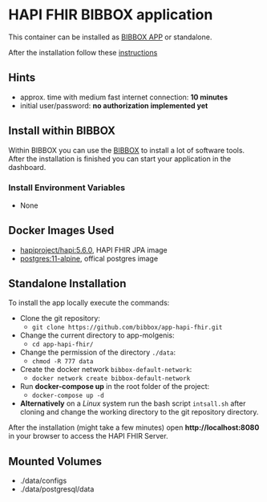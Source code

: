 # HAPI FHIR BIBBOX application

This container can be installed as [BIBBOX APP](https://bibbox.readthedocs.io/en/latest/ "BIBBOX") or standalone.
 
After the installation follow these [instructions](INSTALL-APP.md)

## Hints
* approx. time with medium fast internet connection: **10 minutes**
* initial user/password: **no authorization implemented yet**

## Install within BIBBOX

Within BIBBOX you can use the [BIBBOX](https://bibbox.readthedocs.io/en/latest/ "BIBBOX") to install a lot of software tools. After the installation is finished you can start your application in the dashboard.

### Install Environment Variables
* None

## Docker Images Used
 * [hapiproject/hapi:5.6.0](https://hub.docker.com/r/hapiproject/hapi/tags), HAPI FHIR JPA image 
 * [postgres:11-alpine](https://hub.docker.com/_/postgres), offical postgres image
## Standalone Installation

To install the app locally execute the commands:
* Clone the git repository: 
  * `git clone https://github.com/bibbox/app-hapi-fhir.git`
* Change the current directory to app-molgenis: 
  * `cd app-hapi-fhir/` 
* Change the permission of the directory `./data`: 
  * `chmod -R 777 data`
* Create the docker network `bibbox-default-network`: 
  * `docker network create bibbox-default-network`
* Run **docker-compose up** in the root folder of the project: 
  * `docker-compose up -d`
* **Alternatively** on a *Linux* system run the bash script `intsall.sh` after cloning and change the working directory to the git repository directory.
 

After the installation (might take a few minutes) open **http://localhost:8080** in your browser to access the HAPI FHIR Server.

## Mounted Volumes
* ./data/configs
* ./data/postgresql/data

